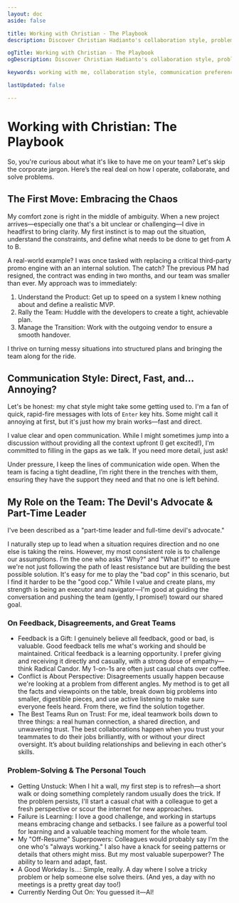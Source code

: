 ```yaml
---
layout: doc
aside: false

title: Working with Christian - The Playbook
description: Discover Christian Hadianto's collaboration style, problem-solving approach, and communication preferences in this personal playbook.

ogTitle: Working with Christian - The Playbook
ogDescription: Discover Christian Hadianto's collaboration style, problem-solving approach, and communication preferences in this personal playbook.

keywords: working with me, collaboration style, communication preferences, product management style, Christian Hadianto, personal playbook

lastUpdated: false

---
```


# Working with Christian: The Playbook

So, you're curious about what it's like to have me on your team? Let's skip the corporate jargon. Here’s the real deal on how I operate, collaborate, and solve problems.

## The First Move: Embracing the Chaos

My comfort zone is right in the middle of ambiguity. When a new project arrives—especially one that's a bit unclear or challenging—I dive in headfirst to bring clarity. My first instinct is to map out the situation, understand the constraints, and define what needs to be done to get from A to B.

A real-world example? I was once tasked with replacing a critical third-party promo engine with an an internal solution. The catch? The previous PM had resigned, the contract was ending in two months, and our team was smaller than ever. My approach was to immediately:

1. Understand the Product: Get up to speed on a system I knew nothing about and define a realistic MVP.
2. Rally the Team: Huddle with the developers to create a tight, achievable plan.
3. Manage the Transition: Work with the outgoing vendor to ensure a smooth handover.

I thrive on turning messy situations into structured plans and bringing the team along for the ride.

## Communication Style: Direct, Fast, and... Annoying?

Let's be honest: my chat style might take some getting used to. I'm a fan of quick, rapid-fire messages with lots of `Enter` key hits. Some might call it annoying at first, but it's just how my brain works—fast and direct.

I value clear and open communication. While I might sometimes jump into a discussion without providing all the context upfront (I get excited!), I'm committed to filling in the gaps as we talk. If you need more detail, just ask!

Under pressure, I keep the lines of communication wide open. When the team is facing a tight deadline, I’m right there in the trenches with them, ensuring they have the support they need and that no one is left behind.

## My Role on the Team: The Devil's Advocate & Part-Time Leader

I've been described as a "part-time leader and full-time devil's advocate."

I naturally step up to lead when a situation requires direction and no one else is taking the reins. However, my most consistent role is to challenge our assumptions. I'm the one who asks "Why?" and "What if?" to ensure we're not just following the path of least resistance but are building the best possible solution. It's easy for me to play the "bad cop" in this scenario, but I find it harder to be the "good cop." While I value and create plans, my strength is being an executor and navigator—I'm good at guiding the conversation and pushing the team (gently, I promise!) toward our shared goal.

### On Feedback, Disagreements, and Great Teams

* Feedback is a Gift: I genuinely believe all feedback, good or bad, is valuable. Good feedback tells me what's working and should be maintained. Critical feedback is a learning opportunity. I prefer giving and receiving it directly and casually, with a strong dose of empathy—think Radical Candor. My 1-on-1s are often just casual chats over coffee.
* Conflict is About Perspective: Disagreements usually happen because we're looking at a problem from different angles. My method is to get all the facts and viewpoints on the table, break down big problems into smaller, digestible pieces, and use active listening to make sure everyone feels heard. From there, we find the solution together.
* The Best Teams Run on Trust: For me, ideal teamwork boils down to three things: a real human connection, a shared direction, and unwavering trust. The best collaborations happen when you trust your teammates to do their jobs brilliantly, with or without your direct oversight. It’s about building relationships and believing in each other's skills.

### Problem-Solving & The Personal Touch

* Getting Unstuck: When I hit a wall, my first step is to refresh—a short walk or doing something completely random usually does the trick. If the problem persists, I'll start a casual chat with a colleague to get a fresh perspective or scour the internet for new approaches.
* Failure is Learning: I love a good challenge, and working in startups means embracing change and setbacks. I see failure as a powerful tool for learning and a valuable teaching moment for the whole team.
* My "Off-Resume" Superpowers: Colleagues would probably say I'm the one who's "always working." I also have a knack for seeing patterns or details that others might miss. But my most valuable superpower? The ability to learn and adapt, fast.
* A Good Workday Is...: Simple, really. A day where I solve a tricky problem or help someone else solve theirs. (And yes, a day with no meetings is a pretty great day too!)
* Currently Nerding Out On: You guessed it—AI!
